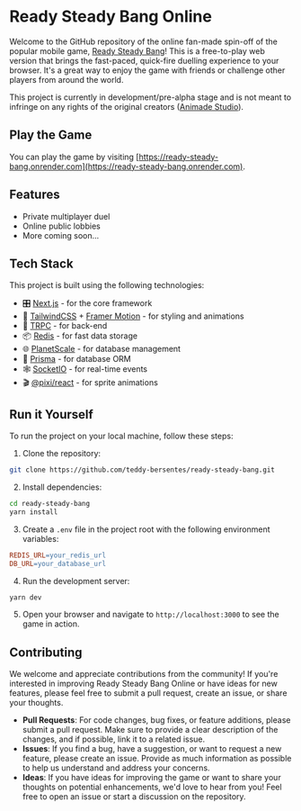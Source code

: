 # Ready Steady Bang Online

Welcome to the GitHub repository of the online fan-made spin-off of the popular mobile game, [Ready Steady Bang](https://apps.apple.com/us/app/ready-steady-bang/id447588618)! This is a free-to-play web version that brings the fast-paced, quick-fire duelling experience to your browser. It's a great way to enjoy the game with friends or challenge other players from around the world.

This project is currently in development/pre-alpha stage and is not meant to infringe on any rights of the original creators ([Animade Studio](https://animade.tv/projects/cowboy-games)).

## Play the Game

You can play the game by visiting [https://ready-steady-bang.onrender.com](https://ready-steady-bang.onrender.com).

## Features

- Private multiplayer duel
- Online public lobbies
- More coming soon…

## Tech Stack

This project is built using the following technologies:

- 🎛️ [Next.js](https://vercel.com/solutions/nextjs) - for the core framework
- 🎨 [TailwindCSS](https://tailwindcss.com/) + [Framer Motion](https://www.framer.com/motion/) - for styling and animations
- 🔄 [TRPC](https://trpc.io/) - for back-end
- 📦 [Redis](https://redis.com/) - for fast data storage
- 🌐 [PlanetScale](https://planetscale.com/) - for database management
- 🧬 [Prisma](https://www.prisma.io/) - for database ORM
- 🕸️ [SocketIO](https://socket.io/) - for real-time events
- 🎬 [@pixi/react](https://reactpixi.org/) - for sprite animations

## Run it Yourself

To run the project on your local machine, follow these steps:

1. Clone the repository:

```bash
git clone https://github.com/teddy-bersentes/ready-steady-bang.git
```

2. Install dependencies:

```bash
cd ready-steady-bang
yarn install
```

3. Create a `.env` file in the project root with the following environment variables:

```makefile
REDIS_URL=your_redis_url
DB_URL=your_database_url
```

4. Run the development server:

```bash
yarn dev
```

5. Open your browser and navigate to `http://localhost:3000` to see the game in action.

## Contributing

We welcome and appreciate contributions from the community! If you're interested in improving Ready Steady Bang Online or have ideas for new features, please feel free to submit a pull request, create an issue, or share your thoughts.

- **Pull Requests**: For code changes, bug fixes, or feature additions, please submit a pull request. Make sure to provide a clear description of the changes, and if possible, link it to a related issue.
- **Issues**: If you find a bug, have a suggestion, or want to request a new feature, please create an issue. Provide as much information as possible to help us understand and address your concerns.
- **Ideas**: If you have ideas for improving the game or want to share your thoughts on potential enhancements, we'd love to hear from you! Feel free to open an issue or start a discussion on the repository.

